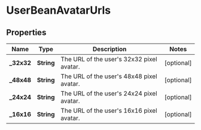 # UserBeanAvatarUrls

## Properties
Name | Type | Description | Notes
------------ | ------------- | ------------- | -------------
**_32x32** | **String** | The URL of the user&#x27;s 32x32 pixel avatar. |  [optional]
**_48x48** | **String** | The URL of the user&#x27;s 48x48 pixel avatar. |  [optional]
**_24x24** | **String** | The URL of the user&#x27;s 24x24 pixel avatar. |  [optional]
**_16x16** | **String** | The URL of the user&#x27;s 16x16 pixel avatar. |  [optional]
